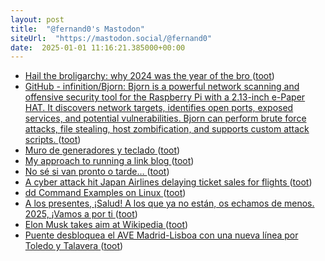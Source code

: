 ```yaml
---
layout: post
title:  "@fernand0's Mastodon"
siteUrl:  "https://mastodon.social/@fernand0"
date:  2025-01-01 11:16:21.385000+00:00
---
```

*  [Hail the broligarchy: why 2024 was the year of the bro ](https://www.theguardian.com/commentisfree/2024/dec/28/bro-culture-trum) ([toot](https://mastodon.social/@fernand0/113752813167175321))
*  [GitHub - infinition/Bjorn: Bjorn is a powerful network scanning and offensive security tool for the Raspberry Pi with a 2.13-inch e-Paper HAT. It discovers network targets, identifies open ports, exposed services, and potential vulnerabilities. Bjorn can perform brute force attacks, file stealing, host zombification, and supports custom attack scripts. ](https://github.com/infinition/Bjor) ([toot](https://mastodon.social/@fernand0/113752678034478902))
*  [Muro de generadores y teclado ](https://www.flickr.com/photos/fernand0/54230361844) ([toot](https://mastodon.social/@fernand0/113752479949163960))
*  [My approach to running a link blog ](https://simonwillison.net/2024/Dec/22/link-blog/#atom-everythin) ([toot](https://mastodon.social/@fernand0/113752287088444010))
*  [No sé si van pronto o tarde… ](https://avecesunafoto.wordpress.com/2025/01/01/no-se-si-van-pronto-o-tarde) ([toot](https://mastodon.social/@fernand0/113751529063878193))
*  [A cyber attack hit Japan Airlines delaying ticket sales for flights ](https://securityaffairs.com/172319/hacking/japan-airlines-hit-cyberattack.htm) ([toot](https://mastodon.social/@fernand0/113751471159900467))
*  [dd Command Examples on Linux ](https://linuxhint.com/dd-command-examples-on-linux) ([toot](https://mastodon.social/@fernand0/113750691407862398))
*  [A los presentes, ¡Salud! A los que ya no están, os echamos de menos. 2025, ¡Vamos a por ti ](https://mastodon.social/@fernand0/113749931572203123) ([toot](https://mastodon.social/@fernand0/113749931572203123))
*  [Elon Musk takes aim at Wikipedia ](https://www.newsweek.com/elon-musk-takes-aim-wikipedia-fund-raising-editing-political-woke-200574) ([toot](https://mastodon.social/@fernand0/113748894798993574))
*  [Puente desbloquea el AVE Madrid-Lisboa con una nueva línea por Toledo y Talavera  ](https://www.eleconomista.es/infraestructuras-servicios/noticias/13150040/12/24/puente-desbloquea-el-ave-madridlisboa-con-una-nueva-linea-por-toledo-y-talavera.html) ([toot](https://mastodon.social/@fernand0/113748692946144618))
